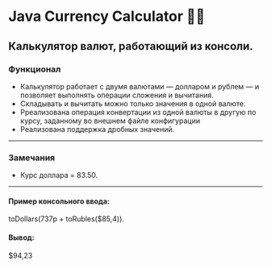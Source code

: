# **Java Currency Calculator** :purse::money_with_wings:
## **Калькулятор валют, работающий из консоли.**
### **Функционал**
*	Калькулятор работает с двумя валютами — долларом и рублем — и позволяет выполнять операции сложения и вычитания.
*	Складывать и вычитать можно только значения в одной валюте. 
*	Рреализована операция конвертации из одной валюты в другую по курсу, заданному во внешнем файле конфигурации
*	Реализована поддержка дробных значений.
_______
### **Замечания**
*	Курс доллара = 83.50.
_______

#### **Пример консольного ввода:**
toDollars(737р + toRubles($85,4)).
#### **Вывод:** 
$94,23

